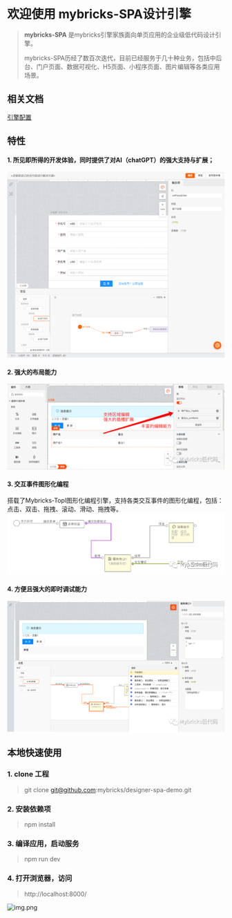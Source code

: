 # 欢迎使用 mybricks-SPA设计引擎

>**mybricks-SPA** 是mybricks引擎家族面向单页应用的企业级低代码设计引擎。
> 
>mybricks-SPA历经了数百次迭代，目前已经服务于几十种业务，包括中后台、门户页面、数据可视化、H5页面、小程序页面、图片编辑等各类应用场景。
> 
>
> 


## 相关文档
[引擎配置](./doc-config.md)

## 特性
#### 1. 所见即所得的开发体验，同时提供了对AI（chatGPT）的强大支持与扩展；
![img_4.png](img_4.png)

#### 2. 强大的布局能力
![img_1.png](img_1.png)
#### 3. 交互事件图形化编程
搭载了Mybricks-Topl图形化编程引擎，支持各类交互事件的图形化编程，包括：点击、双击、拖拽、滚动、滑动、拖拽等。
![img_2.png](img_2.png)

#### 4. 方便且强大的即时调试能力
![img_3.png](img_3.png)


## 本地快速使用

### 1. clone 工程
 > git clone git@github.com:mybricks/designer-spa-demo.git
 >


### 2. 安装依赖项
> npm install


### 3. 编译应用，启动服务
> npm run dev
>


### 4. 打开浏览器，访问
> http://localhost:8000/
> 

![img.png](img.png)


